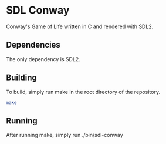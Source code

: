 # SDL Conway
Conway's Game of Life written in C and rendered with SDL2.

## Dependencies
The only dependency is SDL2.

## Building
To build, simply run make in the root directory of the repository.
```bash
make
```

## Running
After running make, simply run ./bin/sdl-conway
